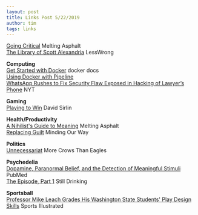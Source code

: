 ```yaml
---
layout: post
title: Links Post 5/22/2019
author: tim
tags: links
---
```


[Going Critical](https://www.meltingasphalt.com/interactive/going-critical/) Melting Asphalt  
[The Library of Scott Alexandria](https://www.lesswrong.com/posts/vwqLfDfsHmiavFAGP/the-library-of-scott-alexandria) LessWrong  

**Computing**  
[Get Started with Docker](https://docs.docker.com/get-started/) docker docs  
[Using Docker with Pipeline](https://jenkins.io/doc/book/pipeline/docker/)  
[WhatsApp Rushes to Fix Security Flaw Exposed in Hacking of Lawyer’s Phone](https://www.nytimes.com/2019/05/13/technology/nso-group-whatsapp-spying.html) NYT  

**Gaming**  
[Playing to Win](http://www.sirlin.net/ptw/) David Sirlin  

**Health/Productivity**  
[A Nihilist's Guide to Meaning](https://meltingasphalt.com/a-nihilists-guide-to-meaning/) Melting Asphalt  
[Replacing Guilt](http://mindingourway.com/guilt/) Minding Our Way  

**Politics**  
[Unnecessariat](https://morecrows.wordpress.com/2016/05/10/unnecessariat/) More Crows Than Eagles   

**Psychedelia**  
[Dopamine, Paranormal Belief, and the Detection of Meaningful Stimuli](https://www.ncbi.nlm.nih.gov/pubmed/19642883) PubMed  
[The Episode, Part 1](http://www.stilldrinking.org/the-episode-part-1) Still Drinking   

**Sportsball**  
[Professor Mike Leach Grades His Washington State Students' Play Design Skills](https://www.si.com/college-football/2019/05/16/mike-leach-washington-state-insurgent-warfare-class-playbook) Sports Illustrated  
